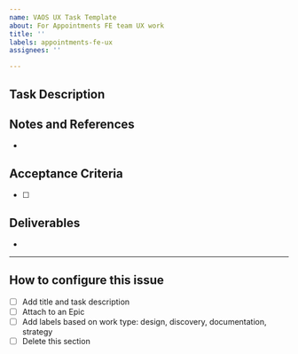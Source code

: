 ```yaml
---
name: VAOS UX Task Template
about: For Appointments FE team UX work
title: ''
labels: appointments-fe-ux
assignees: ''

---
```


## Task Description


## Notes and References
-

## Acceptance Criteria
- [ ] 

## Deliverables
- 

---
## How to configure this issue
- [ ] Add title and task description
- [ ] Attach to an Epic
- [ ] Add labels based on work type: design, discovery, documentation, strategy
- [ ] Delete this section
